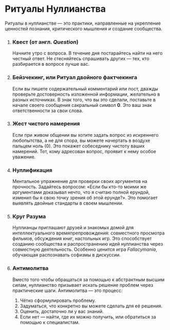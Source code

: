 # Ритуалы Нуллианства

Ритуалы в нуллианстве — это практики, направленные на укрепление ценностей познания, критического мышления и создание сообщества.

1.  ### Квест (от англ. *Question*)
    Начните утро с вопроса. В течение дня постарайтесь найти на него честный ответ. Не стесняйтесь спрашивать других — тех, кто разбирается в вопросе лучше вас.

2.  ### Бейзчекинг, или Ритуал двойного фактчекинга
    Если вы пишете содержательный комментарий или пост, дважды проверьте достоверность изложенной информации, желательно в разных источниках. В знак того, что вы это сделали, поставьте в начале своего сообщения сакральный символ **0**. Это ваш знак ответственности за свои слова.

3.  ### Жест чистого намерения
    Если при живом общении вы хотите задать вопрос из искреннего любопытства, а не для спора, вы можете начертать в воздухе пальцем ноль (0). Это покажет собеседнику чистоту ваших намерений. Тот, кому адресован вопрос, проявит к нему особое уважение.

4.  ### Нуллификация
    Ментальное упражнение для проверки своих аргументов на прочность. Задайтесь вопросом: «Если бы кто-то моими же аргументами доказывал нечто, что я считаю полной ерундой, изменил бы я свою точку зрения об этой ерунде?». Это помогает выявлять двойные стандарты в своем мышлении.

5.  ### Круг Разума
    Нуллианцы приглашают друзей и знакомых домой для интеллектуального времяпрепровождения: совместного просмотра фильмов, обсуждения книг, настольных игр. Это способствует созданию сообщества и распространению идей нуллианства через совместную деятельность. Особенно ценится игра *Fallacymania*, обучающая распознавать софизмы в дискуссии.

6.  ### Антимолитва
    Вместо того чтобы обращаться за помощью к абстрактным высшим силам, нуллианство призывает искать решение проблем через практические шаги. Антимолитва — это процесс:
    1.  Чётко сформулировать проблему.
    2.  Задуматься, что конкретно вы можете сделать для её решения.
    3.  Оценить, достаточно ли у вас знаний.
    4.  Если нет — найти, где их можно получить, или обратиться за помощью к специалистам.